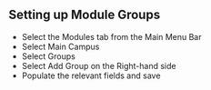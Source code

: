 ## **Setting up Module Groups**
-	Select the Modules tab from the Main Menu Bar
-	Select Main Campus
-	Select Groups
-	Select Add Group on the Right-hand side
-	Populate the relevant fields and save

